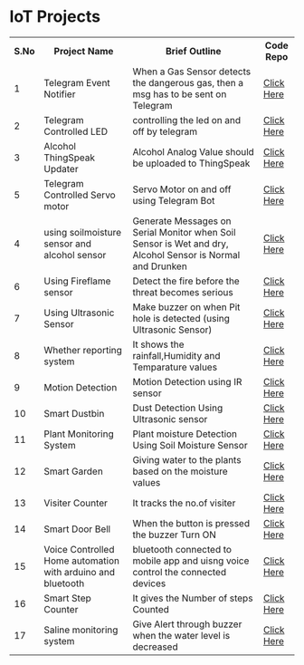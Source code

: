# IoT Projects

<table>
  <tr>
    <th>S.No</th>
    <th>Project Name</th>
    <th>Brief Outline</th>
    <th>Code Repo</th>
  </tr>
  <tr>
    <td>1</td>
    <td>Telegram Event Notifier</td>
    <td>When a Gas Sensor detects the dangerous gas, then a msg has to be sent on Telegram</td>
    <td><a href="https://github.com/maddydevgits/iot-activities/tree/main/project1">Click Here</a></td>
  </tr>
  <td>2</td>
    <td>Telegram Controlled LED</td>
    <td>controlling the led on and off by telegram</td>
    <td><a href="https://github.com/maddydevgits/iot-activities/tree/main/Project2">Click Here</a></td>
   <tr>
    <td>3</td>
    <td>Alcohol ThingSpeak Updater</td>
    <td>Alcohol Analog Value should be uploaded to ThingSpeak</td>
    <td><a href="https://github.com/maddydevgits/iot-activities/tree/main/Project3">Click Here</a></td>
  </tr>
  <tr>
    <td>5</td>
    <td>Telegram Controlled Servo motor</td>
    <td>Servo Motor on and off using Telegram Bot</td>
    <td><a href="https://github.com/maddydevgits/iot-activities/tree/main/Project5">Click Here</a></td>
  </tr>
  <tr>
    <td>4</td>
    <td>using soilmoisture sensor and alcohol sensor</td>
    <td>Generate Messages on Serial Monitor when Soil Sensor is Wet and dry, Alcohol Sensor is Normal and Drunken</td>
    <td><a href="https://github.com/maddydevgits/iot-activities/blob/main/project4/main.ino">Click Here</a></td>
  </tr>
  <tr>
    <td>6</td>
    <td>Using Fireflame sensor</td>
    <td>Detect the fire before the threat becomes serious</td>
    <td><a href="https://github.com/maddydevgits/iot-activities/blob/main/project6/main.ino">Click Here</a></td>
  </tr>
  <tr>
    <td>7</td>
    <td>Using Ultrasonic Sensor</td>
    <td>Make buzzer on when Pit hole is detected (using Ultrasonic Sensor) </td>
    <td><a href="https://github.com/maddydevgits/iot-activities/blob/main/project7/main.ino">Click Here</a></td>
  </tr>
  <tr>
    <td>8</td>
    <td>Whether reporting system </td>
    <td>It shows the rainfall,Humidity and Temparature values </td>
    <td><a href="https://github.com/maddydevgits/iot-activities/blob/main/project8/main.ino">Click Here</a></td>
  </tr>
  <tr>
    <td>9</td>
    <td>Motion Detection</td>
    <td>Motion Detection using IR sensor </td>
    <td><a href="https://github.com/maddydevgits/iot-activities/blob/main/project9/main.ino">Click Here</a></td>
  </tr>
   <tr>
    <td>10</td>
    <td>Smart Dustbin</td>
    <td>Dust Detection Using Ultrasonic sensor</td>
    <td><a href="https://github.com/maddydevgits/iot-activities/tree/main/project10">Click Here</a></td>
  </tr>
  <tr>
    <td>11</td>
    <td>Plant Monitoring System</td>
    <td>Plant moisture Detection Using Soil Moisture Sensor</td>
    <td><a href="https://github.com/maddydevgits/iot-activities/tree/main/Project11">Click Here</a></td>
  </tr>
  <td>12</td>
    <td>Smart Garden</td>
    <td>Giving water to the plants based on the moisture values</td>
    <td><a href="">Click Here</a></td>
  </tr>
   </tr>
  <td>13</td>
    <td>Visiter Counter</td>
    <td>It tracks the no.of visiter</td>
    <td><a href="https://github.com/maddydevgits/iot-activities/tree/main/Project13">Click Here</a></td>
  </tr>
  <td>14</td>
    <td>Smart Door Bell</td>
    <td>When the button is pressed the buzzer Turn ON</td>
    <td><a href="https://github.com/maddydevgits/iot-activities/tree/main/project14">Click Here</a></td>
  </tr>
   <tr>
  <td>15</td>
    <td>Voice Controlled Home automation with arduino and bluetooth</td>
    <td>bluetooth connected to mobile app and uisng voice control the connected devices</td>
    <td><a href=https://github.com/sudheer1360/wheres-waldo-path-optimization>Click Here</a></td>
  </tr>
   <tr>
  <td>16</td>
    <td>Smart Step Counter</td>
    <td>It gives the Number of steps Counted</td>
    <td><a href="https://github.com/maddydevgits/iot-activities/tree/main/project16" >Click Here</a></td>
  </tr>
  <tr>
  <td>17</td>
    <td>Saline monitoring system</td>
    <td>Give Alert through buzzer when the water level is decreased</td>
    <td><a href=https://github.com/maddydevgits/iot-activities/tree/main/Project17 >Click Here</a></td>
  </tr>

</table>


